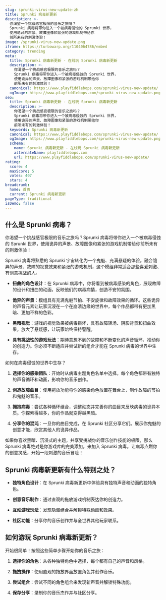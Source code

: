 ```yaml
---
slug: sprunki-virus-new-update-zh
title: Sprunki 病毒新更新
description: >-
  你渴望一个挑战感官极限的音乐之旅吗？
  Sprunki 病毒将带你进入一个被病毒侵蚀的 Sprunki 世界，
  使用诡异的声景、故障图像和紧张的游戏机制带给你
  前所未有的刺激体验！
image: /sprunki-virus-new-update.png
iframe: https://turbowarp.org/1104064786/embed
category: trending
meta:
  title: Sprunki 病毒新更新 - 在线玩 Sprunki 病毒新更新
  description: >-
    你渴望一个挑战感官极限的音乐之旅吗？
    Sprunki 病毒将带你进入一个被病毒侵蚀的 Sprunki 世界，
    使用诡异的声景、故障图像和紧张的游戏机制带给你
    前所未有的刺激体验！
  canonical: https://www.playfiddlebops.com/sprunki-virus-new-update/
  ogImage: https://www.playfiddlebops.com/sprunki-virus-new-update.png
seo:
  title: Sprunki 病毒新更新 - 在线玩 Sprunki 病毒新更新
  description: >-
    你渴望一个挑战感官极限的音乐之旅吗？
    Sprunki 病毒将带你进入一个被病毒侵蚀的 Sprunki 世界，
    使用诡异的声景、故障图像和紧张的游戏机制带给你
    前所未有的刺激体验！
  keywords: Sprunki 病毒新更新
  canonical: https://www.playfiddlebops.com/sprunki-virus-new-update/
  ogImage: https://www.playfiddlebops.com/sprunki-virus-new-update.png
  schema:
    name: Sprunki 病毒新更新 - 在线玩 Sprunki 病毒新更新
    alternateName: playfiddlebops.com
    url: https://www.playfiddlebops.com/sprunki-virus-new-update/
rating:
  score: 4
  maxScore: 5
  votes: 407
  stars: 4
breadcrumb:
  home: 首页
  current: Sprunki 病毒新更新
pageType: traditional
isDemo: false
---
```


## 什么是 Sprunki 病毒？

你渴望一个挑战感官极限的音乐之旅吗？Sprunki 病毒将带你进入一个被病毒侵蚀的 Sprunki 世界，使用诡异的声景、故障图像和紧张的游戏机制带给你前所未有的刺激体验！

Sprunki 病毒将熟悉的 Sprunki 宇宙转化为一个鬼魅、充满悬疑的体验。融合诡异的声景、故障的视觉效果和紧张的游戏机制，这个模组非常适合那些喜爱刺激、有创意挑战的人。

- **扭曲的角色设计**：在 Sprunki 病毒中，你将看到被病毒感染的角色，展现故障的设计和扭曲的动画，反映他们的病毒病情，创造不安的氛围。

- **诡异的声景**：模组具有充满鬼魅节拍、不安旋律和故障效果的循环。这些诡异的声音元素让玩家沉浸在一个在崩溃边缘的世界中，每个作品都带有更加黑暗、更加不祥的色彩。

- **黑暗视觉**：游戏的视觉效果被病毒损坏，具有故障转场、阴影背景和扭曲效果，放大了悬疑感，让玩家始终保持警醒。

- **具有挑战性的游戏玩法**：期待意想不到的故障和不断变化的声音循环，推动你的创造力。你必须不断适应并尝试新的组合才能在 Sprunki 病毒的世界中生存。

如何在病毒侵蚀的世界中生存？

1. **选择你的感染团队**：开始时从病毒主题角色名单中选择。每个角色都带有独特的声音循环和动画，影响你的音乐创作。

1. **创造故障曲目**：使用拖放功能将你的感染角色放置在舞台上，制作故障的节拍和鬼魅的音乐。

1. **拥抱病毒**：尝试各种循环组合，调整动态并完善你的曲目来反映病毒的诡异本质。你探索得越多，你的作品就变得越黑暗。

1. **分享你的混沌**：一旦你的曲目完成，在 Sprunki 社区分享它们。展示你鬼魅的创意才能，欣赏其他人的诡异作品。

如果你喜欢黑暗、沉浸式的主题，并享受挑战你的音乐创作技能的极限，那么 Sprunki 病毒绝对是你游戏库的完美添加。来加入 Sprunki 病毒，让病毒点燃你的创意灵感，开始一段刺激的音乐冒险！

## Sprunki 病毒新更新有什么特别之处？

- **独特角色设计**：在 Sprunki 病毒新更新中体验具有独特声音和动画的独特角色。

- **创意音乐制作**：通过直观的拖放游戏机制表达你的创造力。

- **互动游戏玩法**：发现隐藏组合并解锁特殊动画和效果。

- **社区功能**：分享你的音乐创作并与全世界其他玩家联系。

## 如何游玩 Sprunki 病毒新更新？

开始很简单！按照这些简单步骤开始你的音乐之旅：

1. **选择你的角色**：从各种独特角色中选择，每个都有自己的声音和风格。

1. **拖拽操作**：使用直观的拖放界面放置角色并创作音乐。

1. **尝试组合**：尝试不同的角色组合来发现新声音并解锁特殊功能。

1. **保存分享**：录制你的音乐杰作并与社区分享。